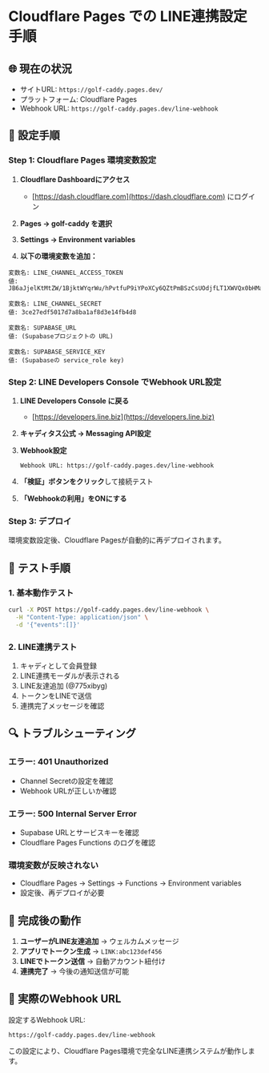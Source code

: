 # Cloudflare Pages での LINE連携設定手順

## 🌐 現在の状況
- サイトURL: `https://golf-caddy.pages.dev/`
- プラットフォーム: Cloudflare Pages
- Webhook URL: `https://golf-caddy.pages.dev/line-webhook`

## 🔧 設定手順

### Step 1: Cloudflare Pages 環境変数設定

1. **Cloudflare Dashboardにアクセス**
   - [https://dash.cloudflare.com](https://dash.cloudflare.com) にログイン

2. **Pages → golf-caddy を選択**

3. **Settings → Environment variables**

4. **以下の環境変数を追加：**

```
変数名: LINE_CHANNEL_ACCESS_TOKEN
値: JB6aJjelKtMtZW/1BjktWYqrWu/hPvtfuP9iYPoXCy6QZtPmBSzCsUOdjfLT1XWVQx0bHMaUKLWf1JnB1T8ErFV/+i7yWZEo2lJrdcKLMMrwF+s/32LqeFgFXUiHRknz0MDxIEClGb4nvefgelVr6QdB04t89/1O/w1cDnyilFU=

変数名: LINE_CHANNEL_SECRET  
値: 3ce27edf5017d7a8ba1af8d3e14fb4d8

変数名: SUPABASE_URL
値: (Supabaseプロジェクトの URL)

変数名: SUPABASE_SERVICE_KEY
値: (Supabaseの service_role key)
```

### Step 2: LINE Developers Console でWebhook URL設定

1. **LINE Developers Console に戻る**
   - [https://developers.line.biz](https://developers.line.biz)

2. **キャディタス公式 → Messaging API設定**

3. **Webhook設定**
   ```
   Webhook URL: https://golf-caddy.pages.dev/line-webhook
   ```

4. **「検証」ボタンをクリック**して接続テスト

5. **「Webhookの利用」をONにする**

### Step 3: デプロイ

環境変数設定後、Cloudflare Pagesが自動的に再デプロイされます。

## 🧪 テスト手順

### 1. 基本動作テスト
```bash
curl -X POST https://golf-caddy.pages.dev/line-webhook \
  -H "Content-Type: application/json" \
  -d '{"events":[]}'
```

### 2. LINE連携テスト
1. キャディとして会員登録
2. LINE連携モーダルが表示される
3. LINE友達追加 (@775xibyg)
4. トークンをLINEで送信
5. 連携完了メッセージを確認

## 🔍 トラブルシューティング

### エラー: 401 Unauthorized
- Channel Secretの設定を確認
- Webhook URLが正しいか確認

### エラー: 500 Internal Server Error  
- Supabase URLとサービスキーを確認
- Cloudflare Pages Functions のログを確認

### 環境変数が反映されない
- Cloudflare Pages → Settings → Functions → Environment variables
- 設定後、再デプロイが必要

## 🎯 完成後の動作

1. **ユーザーがLINE友達追加** → ウェルカムメッセージ
2. **アプリでトークン生成** → `LINK:abc123def456`
3. **LINEでトークン送信** → 自動アカウント紐付け
4. **連携完了** → 今後の通知送信が可能

## 📱 実際のWebhook URL

設定するWebhook URL:
```
https://golf-caddy.pages.dev/line-webhook
```

この設定により、Cloudflare Pages環境で完全なLINE連携システムが動作します。
